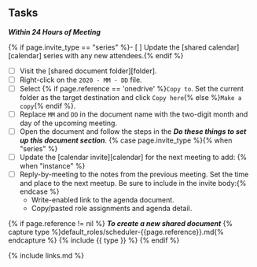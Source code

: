 ## Tasks

***Within 24 Hours of Meeting***

{% if page.invite_type == "series" %}- [ ] Update the [shared calendar][calendar] series with any new attendees.{% endif %}
 - [ ] Visit the [shared document folder][folder].
 - [ ] Right-click on the `2020 - MM - DD` file.
 - [ ] Select {% if page.reference == 'onedrive' %}`Copy to`.  Set the current folder as the target destination and click `Copy here`{% else %}`Make a copy`{% endif %}.
 - [ ] Replace `MM` and `DD` in the document name with the two-digit month and day of the upcoming meeting.
 - [ ] Open the document and follow the steps in the ***Do these things to set up this document section***.
{% case page.invite_type %}{% when "series" %}
 - [ ] Update the [calendar invite][calendar] for the next meeting to add:
{% when "instance" %}
 - [ ] Reply-by-meeting to the notes from the previous meeting.
Set the time and place to the next meetup.
Be sure to include in the invite body:{% endcase %}
   * Write-enabled link to the agenda document.
   * Copy/pasted role assignments and agenda detail.

{% if page.reference != nil %}
***To create a new shared document***
{% capture type %}default_roles/scheduler-{{page.reference}}.md{% endcapture %}
{% include {{ type }} %}
{% endif %}

{% include links.md %}
